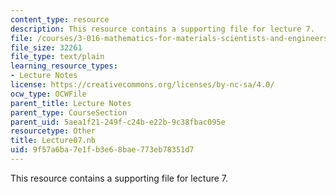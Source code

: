 ```yaml
---
content_type: resource
description: This resource contains a supporting file for lecture 7.
file: /courses/3-016-mathematics-for-materials-scientists-and-engineers-fall-2005/9f57a6ba7e1fb3e68bae773eb78351d7_Lecture07.nb
file_size: 32261
file_type: text/plain
learning_resource_types:
- Lecture Notes
license: https://creativecommons.org/licenses/by-nc-sa/4.0/
ocw_type: OCWFile
parent_title: Lecture Notes
parent_type: CourseSection
parent_uid: 5aea1f21-249f-c24b-e22b-9c38fbac095e
resourcetype: Other
title: Lecture07.nb
uid: 9f57a6ba-7e1f-b3e6-8bae-773eb78351d7
---
```

This resource contains a supporting file for lecture 7.